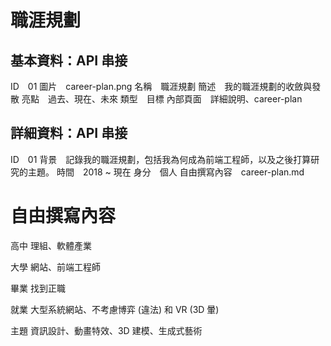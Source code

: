 # 職涯規劃

## 基本資料：API 串接

ID　01
圖片　career-plan.png
名稱　職涯規劃
簡述　我的職涯規劃的收斂與發散
亮點　過去、現在、未來
類型　目標
內部頁面　詳細說明、career-plan

## 詳細資料：API 串接

ID　01
背景　記錄我的職涯規劃，包括我為何成為前端工程師，以及之後打算研究的主題。
時間　2018 ~ 現在
身分　個人
自由撰寫內容　career-plan.md

# 自由撰寫內容

高中 理組、軟體產業

大學 網站、前端工程師

畢業 找到正職

就業 大型系統網站、不考慮博弈 (違法) 和 VR (3D 暈)

主題 資訊設計、動畫特效、3D 建模、生成式藝術
